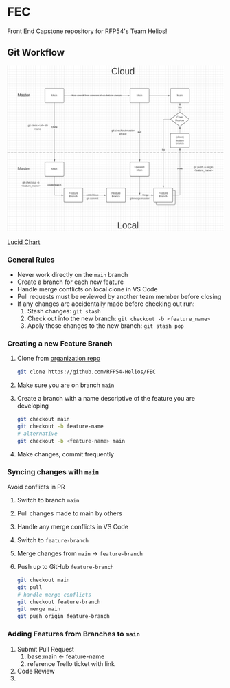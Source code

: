 # FEC

Front End Capstone repository for RFP54's Team Helios!

## Git Workflow

![Git Workflow Diagram](docs/img/gitflow.png)

[Lucid Chart](https://lucid.app/lucidchart/invitations/accept/inv_c4244f5b-aff7-4e56-9dfc-1a72d5248c76?viewport_loc=-635%2C558%2C2994%2C1437%2C0_0)

### General Rules

- Never work directly on the `main` branch
- Create a branch for each new feature
- Handle merge conflicts on local clone in VS Code
- Pull requests must be reviewed by another team member before closing
- If any changes are accidentally made before checking out run:
  1. Stash changes: `git stash`
  2. Check out into the new branch: `git checkout -b <feature_name>`
  3. Apply those changes to the new branch: `git stash pop`

### Creating a new Feature Branch

1. Clone from [organization repo](https://github.com/RFP54-Helios/FEC)

    ```bash
    git clone https://github.com/RFP54-Helios/FEC
    ```

1. Make sure you are on branch `main`
1. Create a branch with a name descriptive of the feature you are developing

    ```bash
    git checkout main
    git checkout -b feature-name
    # alternative
    git checkout -b <feature-name> main
    ```

1. Make changes, commit frequently

### Syncing changes with `main`

Avoid conflicts in PR

1. Switch to branch `main`
1. Pull changes made to main by others
1. Handle any merge conflicts in VS Code
1. Switch to `feature-branch`
1. Merge changes from `main` -> `feature-branch`
1. Push up to GitHub `feature-branch`

    ```bash
    git checkout main
    git pull
    # handle merge conflicts
    git checkout feature-branch
    git merge main
    git push origin feature-branch
    ```

### Adding Features from Branches to `main`

1. Submit Pull Request
    1. base:main <- feature-name
    1. reference Trello ticket with link
1. Code Review
1.
